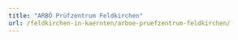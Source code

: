 ```yaml
---
title: "ARBÖ Prüfzentrum Feldkirchen"
url: /feldkirchen-in-kaernten/arboe-pruefzentrum-feldkirchen/
---
```

